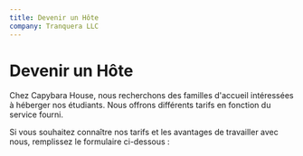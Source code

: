 ```yaml
---
title: Devenir un Hôte
company: Tranquera LLC
---
```


# Devenir un Hôte

Chez Capybara House, nous recherchons des familles d'accueil intéressées à héberger nos étudiants. Nous offrons différents tarifs en fonction du service fourni.

Si vous souhaitez connaître nos tarifs et les avantages de travailler avec nous, remplissez le formulaire ci-dessous :
